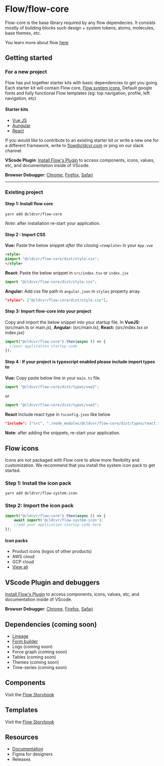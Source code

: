 # Flow/flow-core

Flow-core is the base library required by any flow dependecies. It consists mostly of building blocks such design + system tokens, atoms, molecules, base themes, etc.

You learn more about flow [here](https://github.com/cldcvr/flow-core/blob/main/ABOUT.md)

## Getting started

### For a new project

Flow has put together starter kits with basic dependencies to get you going. Each starter kit will contain Flow core, [Flow system icons](https://github.com/cldcvr/flow-icon), Default google fonts and fully functional Flow templates (eg: top navigation, profile, left navigation, etc)

#### Starter kits
* [Vue JS](https://github.com/cldcvr/flow-starterkit-vue)
* [Aungular](https://github.com/cldcvr/flow-starterkit-angular)
* [React](https://github.com/cldcvr/flow-starterkit-react)

If you would like to contribute to an existing starter kit or write a new one for a different framework, write to flow@cldcvr.com or ping on our slack channel.

**VScode Plugin**: [Install Flow's Plugin](https://marketplace.visualstudio.com/items?itemName=dev-vikas.flow-intellisense-vscode) to access components, icons, values, etc, and documentation inside of VScode.

**Browser Debugger**: [Chrome](https://chrome.google.com/webstore/detail/web-component-devtools/gdniinfdlmmmjpnhgnkmfpffipenjljo), [Firefox](https://addons.mozilla.org/en-US/firefox/addon/web-component-devtools/), [Safari](https://developer.apple.com/documentation/safariservices/safari_web_extensions/adding_a_web_development_tool_to_safari_web_inspector)

---

### Existing project

#### Step 1: Install flow core
```yarn add @cldcvr/flow-core```

*Note:* after installation re-start your application.


#### Step 2 : Import CSS 
**Vue:**
Paste the below snippet *after the closing `<template>`* in your `App.vue` 

```html
<style>
@import "@cldcvr/flow-core/dist/style.css";
</style> 
```
**React:** Paste the below snippet in `src/index.tsx` or `index.jsx`

```JavaScript
import "@cldcvr/flow-core/dist/style.css";
```
**Angular:** Add css file path in `angular.json` in `styles` property array.

```JSON
"styles": ["@cldcvr/flow-core/dist/style.css"],

```
#### Step 3: Import flow-core into your project

Copy and import the below snippet into your startup file. In **VueJS:** (src/main.ts or main.js), **Angular:** (src/main.ts), **React:** (src/index.tsx or index.jsx)
```JavaScript
import("@cldcvr/flow-core").then(async () => {
  //your application startup code
});
```
#### Step 4 : If your project is typescript enabled please include import types to

**Vue:** 
Copy paste below line in your `main.ts` file.
```JavaScript
import "@cldcvr/flow-core/dist/types/vue2";
```
or 
```JavaScript
import "@cldcvr/flow-core/dist/types/vue3";
```

**React**
Include react type in `tsconfig.json` like below
```JSON
"include": ["src", "./node_modules/@cldcvr/flow-core/dist/types/react.ts"]
```

**Note:** after adding the snippets, re-start your application.


## Flow icons

Icons are not packaged with Flow core to allow more flexibility and customization. We recommend that you install the system icon pack to get started.

### Step 1: Install the icon pack 
```
yarn add @cldcvr/flow-system-icon
```

### Step 2: Import the icon pack 

```javascript
import("@cldcvr/flow-core").then(async () => {
	await import('@cldcvr/flow-system-icon');
	//add your application startup code here
});
```

#### Icon packs

* Product icons (logos of other products)
* AWS cloud
* GCP cloud
* [View all](https://github.com/cldcvr/flow-icon)


## VScode Plugin and debuggers
[Install Flow's Plugin](https://marketplace.visualstudio.com/items?itemName=dev-vikas.flow-intellisense-vscode) to access components, icons, values, etc, and documentation inside of VScode.

**Browser Debugger**: [Chrome](https://chrome.google.com/webstore/detail/web-component-devtools/gdniinfdlmmmjpnhgnkmfpffipenjljo), [Firefox](https://addons.mozilla.org/en-US/firefox/addon/web-component-devtools/), [Safari](https://developer.apple.com/documentation/safariservices/safari_web_extensions/adding_a_web_development_tool_to_safari_web_inspector)


## Dependencies (coming soon)
* [Lineage](https://github.com/cldcvr/flow-lineage)
* [Form builder](https://github.com/cldcvr/flow-form-builder)
* Logs (coming soon)
* Force graph (coming soon)
* Tables (coming soon)
* Themes (coming soon)
* Time-series (coming soon)


## Components
Visit the [Flow Storybook](https://flow.cldcvr.com/v2/index.html)


## Templates
Visit the [Flow Storybook](https://flow.cldcvr.com/templates/index.html)


## Resources
* [Documentation](https://drive.google.com/drive/u/0/folders/1K4TLqpqrY0BNjQZ4fwZK_ZF-9M69Q4is)
* Figma for designers
* Releases
